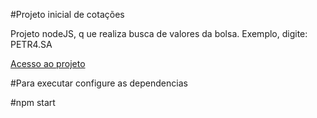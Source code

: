 #Projeto inicial de cotações

Projeto nodeJS, q
ue realiza busca de valores da bolsa. Exemplo, digite: PETR4.SA

<a href="https://cotacoes-webserver-nodejs.herokuapp.com/">Acesso ao projeto</a>

#Para executar configure as dependencias

#npm start

